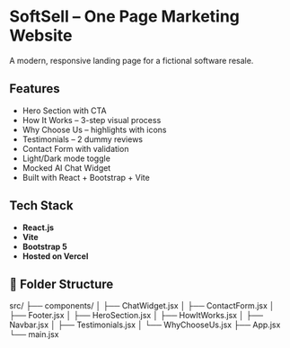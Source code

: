 # SoftSell – One Page Marketing Website

A modern, responsive landing page for a fictional software resale.

## Features

- Hero Section with CTA
- How It Works – 3-step visual process
- Why Choose Us – highlights with icons
- Testimonials – 2 dummy reviews
- Contact Form with validation
- Light/Dark mode toggle
- Mocked AI Chat Widget
- Built with React + Bootstrap + Vite


## Tech Stack

- **React.js**
- **Vite**
- **Bootstrap 5**
- **Hosted on Vercel**

## 📁 Folder Structure

src/
├── components/
│ ├── ChatWidget.jsx
│ ├── ContactForm.jsx
│ ├── Footer.jsx
│ ├── HeroSection.jsx
│ ├── HowItWorks.jsx
│ ├── Navbar.jsx
│ ├── Testimonials.jsx
│ └── WhyChooseUs.jsx
├── App.jsx
└── main.jsx